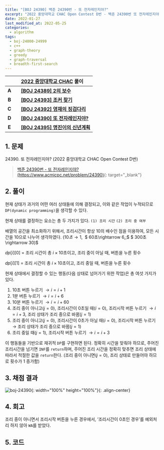 ```yaml
---
title: "[BOJ 24390] 백준 24390번 - 또 전자레인지야?"
excerpt: "2022 중앙대학교 CHAC Open Contest D번 - 백준 24390번 또 전자레인지야? 풀이"
date: 2022-01-27
last_modified_at: 2022-05-25
categories:
  - algorithm
tags:
  - boj-24000-24999
  - c++
  - graph-theory
  - greedy
  - graph-traversal
  - breadth-first-search
---
```


|||[2022 중앙대학교 CHAC](https://burningfalls.github.io/contest/chac2022-baekjoon-contest) 풀이|
|:---:|:---:|:---|
|**A**||**[[BOJ 24389] 2의 보수](https://burningfalls.github.io/algorithm/boj-24389/)**|
|**B**||**[[BOJ 24393] 조커 찾기](https://burningfalls.github.io/algorithm/boj-24393/)**|
|**C**||**[[BOJ 24392] 영재의 징검다리](https://burningfalls.github.io/algorithm/boj-24392/)**|
|**D**||**[[BOJ 24390] 또 전자레인지야?](https://burningfalls.github.io/algorithm/boj-24390/)**|
|**E**||**[[BOJ 24395] 명진이의 신년계획](https://burningfalls.github.io/algorithm/boj-24395/)**|

## 1. 문제
$24390$. 또 전자레인지야? (2022 중앙대학교 CHAC Open Contest D번)

> [백준 24390번 - 또 전자레인지야? (https://www.acmicpc.net/problem/24390)](https://www.acmicpc.net/problem/24390){: target="_blank"}

## 2. 풀이

현재 상태가 과거의 어떤 여러 상태들에 의해 결정되고, 이와 같은 작업이 누적되므로 `DP(dynamic programming)`을 생각할 수 있다.

현재 상태를 결정하는 요소는 총 두 가지가 있다. `(1) 조리 시간` `(2) 조리 중 여부`

배열의 공간을 최소화하기 위해서, 조리시간이 항상 $10$의 배수인 점을 이용하여, 모든 시간을 $10$으로 나누어 생각하였다. $(10초\rightarrow 1,\;$ $ 60초\rightarrow 6,\;$ $ 300초\rightarrow 30)$

$dp[i][0]$ = 조리 시간이 총 $i \times 10$초이고, 조리 중이 아닐 때, 버튼을 누른 횟수

$dp[i][1]$ = 조리 시간이 총 $i \times 10$초이고, 조리 중일 때, 버튼을 누른 횟수

현재 상태에서 결정할 수 있는 행동(다음 상태로 넘어가기 위한 작업)은 총 여섯 가지가 있다.

1. $10$초 버튼 누르기 $\rightarrow i = i + 1$
1. $1$분 버튼 누르기 $\rightarrow i = i + 6$
1. $10$분 버튼 누르기 $\rightarrow i = i + 60$
1. 조리 중이 아니고$(j=0)$, 조리시간이 $0$초일 때$(i=0)$, 조리시작 버튼 누르기 $\rightarrow i = i + 3$, 조리 상태가 조리 중으로 바뀜$(j=1)$
1. 조리 중이 아니고$(j=0)$, 조리시간이 $0$초가 아닐 때$(i=0)$, 조리시작 버튼 누르기 $\rightarrow$ 조리 상태가 조리 중으로 바뀜$(j=1)$
1. 조리 중일 때$(j=1)$, 조리시작 버튼 누르기 $\rightarrow i = i + 3$

이 행동들을 기반으로 재귀적 `DP`를 구현하면 된다. 정확히 시간을 맞춰야 하므로, 주어진 조리시간을 넘기면 `INF`를 `return`하며, 주어진 조리 시간을 정확히 맞추면 조리 상태에 따라서 적절한 값을 `return`한다. (조리 중이 아니면$(j=0)$, 조리 상태로 만들어야 하므로 횟수가 $1$ 증가함)

## 3. 채점 결과

![boj-24390](https://user-images.githubusercontent.com/30232837/161172777-e0ad8372-e545-436c-8156-904f5bbf6a1f.png "boj-24390"){: width="100%" height="100%"}{: .align-center}

## 4. 회고

조리 중이 아니면서 조리시작 버튼을 누른 경우에서, ‘조리시간이 $0$초인 경우’를 예외처리 하지 않아 `WA`를 받았다.

## 5. 코드

<script src="https://gist.github.com/BurningFalls/76ac7f8f146977988b9459a89f7b8f50.js"></script>